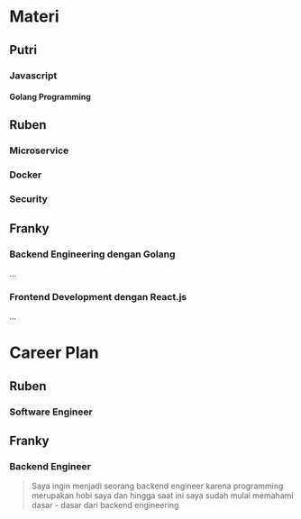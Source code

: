 # Materi
## Putri
### Javascript
#### Golang Programming

## Ruben

### Microservice

### Docker

### Security

## Franky

### Backend Engineering dengan Golang

...

### Frontend Development dengan React.js

...

# Career Plan

## Ruben

### Software Engineer

## Franky

### Backend Engineer

> Saya ingin menjadi seorang backend engineer karena programming merupakan hobi saya dan hingga saat ini saya sudah mulai memahami dasar - dasar dari backend engineering
